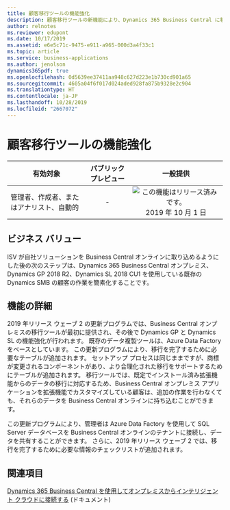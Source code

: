```yaml
---
title: 顧客移行ツールの機能強化
description: 顧客移行ツールの新機能により、Dynamics 365 Business Central に移行する顧客に対する移行エクスペリエンスが向上します。
author: relnotes
ms.reviewer: edupont
ms.date: 10/17/2019
ms.assetid: e6e5c71c-9475-e911-a965-000d3a4f33c1
ms.topic: article
ms.service: business-applications
ms.author: jenolson
dynamics365pdf: true
ms.openlocfilehash: 0d5639ee37411aa948c627d223e1b730cd901a65
ms.sourcegitcommit: 4605a04f6f017d024aded928fa875b9328e2c904
ms.translationtype: HT
ms.contentlocale: ja-JP
ms.lasthandoff: 10/28/2019
ms.locfileid: "2667072"
---
```

# <a name="enhancements-for-customer-migration-tools"></a>顧客移行ツールの機能強化


| 有効対象    |  パブリック プレビュー | 一般提供 | 
| ---------- | :----------: |:----------: |
|管理者、作成者、またはアナリスト、自動的|-| ![この機能はリリース済みです。](/dynamics365-release-plan/media/green-checkmark.png "この機能はリリース済みです。") 2019 年 10 月 1 日|


## <a name="business-value"></a>ビジネス バリュー
<!-- bv start -->
ISV が自社ソリューションを Business Central オンラインに取り込めるようにした後の次のステップは、Dynamics 365 Business Central オンプレミス、Dynamics GP 2018 R2、Dynamics SL 2018 CU1 を使用している既存の Dynamics SMB の顧客の作業を簡素化することです。
<!-- bv end -->



## <a name="feature-details"></a>機能の詳細
<!--feature detail start -->
2019 年リリース ウェーブ 2 の更新プログラムでは、Business Central オンプレミスの移行ツールが最初に提供され、その後で Dynamics GP と Dynamics SL の機能強化が行われます。 既存のデータ複製ツールは、Azure Data Factory をベースとしています。 この更新プログラムにより、移行を完了するために必要なテーブルが追加されます。 セットアップ プロセスは同じままですが、商標が変更されるコンポーネントがあり、より合理化された移行をサポートするためにテーブルが追加されます。 移行ツールでは、既定でインストール済み拡張機能からのデータの移行に対応するため、Business Central オンプレミス アプリケーションを拡張機能でカスタマイズしている顧客は、追加の作業を行わなくても、それらのデータを Business Central オンラインに持ち込むことができます。

この更新プログラムにより、管理者は Azure Data Factory を使用して SQL Server データベースを Business Central オンラインのテナントに接続し、データを共有することができます。 さらに、2019 年リリース ウェーブ 2 では、移行を完了するために必要な情報のチェックリストが追加されます。
<!--feature detail end -->










## <a name="see-also"></a>関連項目

[Dynamics 365 Business Central を使用してオンプレミスからインテリジェント クラウドに接続する](https://docs.microsoft.com/dynamics365/business-central/dev-itpro/administration/about-intelligent-edge) (ドキュメント)
